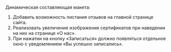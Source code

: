 Динамическая составляющая макета:
1. Добавить возможность листания отзывов на главной странице сайта.
2. Реализовать увеличение изображения сертификатов при наведении на них на странице «О нас».
3. При нажатии на кнопку «Записаться» должно появляться отдельное окно с уведомлением «Вы успешно записались».